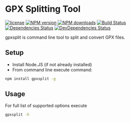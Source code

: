 # GPX Splitting Tool

[![license](https://img.shields.io/github/license/dlvoy/gpxsplit.svg)](https://github.com/dlvoy/gpxsplit/blob/master/LICENSE)
[![NPM version](http://img.shields.io/npm/v/gpxsplit.svg?style=flat)](http://npmjs.org/gpxsplit)
[![NPM downloads](http://img.shields.io/npm/dm/gpxsplit.svg?style=flat)](http://npmjs.org/gpxsplit)
[![Build Status](https://img.shields.io/travis/dlvoy/gpxsplit.svg?style=flat)](https://travis-ci.org/dlvoy/gpxsplit)
[![Dependencies Status](http://img.shields.io/david/dlvoy/gpxsplit.svg?style=flat)](https://david-dm.org/dlvoy/gpxsplit)
[![DevDependencies Status](http://img.shields.io/david/dev/dlvoy/gpxsplit.svg?style=flat)](https://david-dm.org/dlvoy/gpxsplit#info=devDependencies)

gpxsplit is command line tool to split and convert GPX files.

## Setup

* Install Node.JS (if not already installed)
* From command line execute command:

```sh
npm install gpxsplit -g
``` 

## Usage

For full list of supported options execute
```sh
gpxsplit -h
``` 
